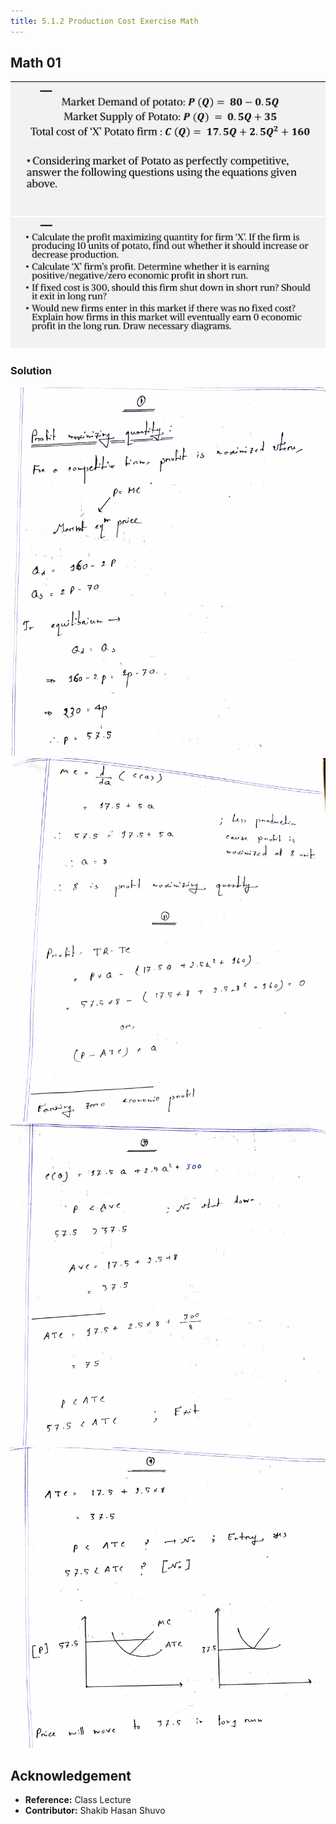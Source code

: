 ```yaml
---
title: 5.1.2 Production Cost Exercise Math
---
```


## Math 01

![](./img/production-cost-exercise-math-01-question.png)
![](./img/production-cost-exercise-math-01-question-02.png.png)

### Solution

![](./img/production-cost-exercise-math-01-solution.png)
![](./img/proudction-cost-exercise-math-01-solution-02.png.png)
![](./img/production-cost-exercise-math-01-solution-03.png)
![](./img/production-cost-exercise-math-01-solution-04.png)

## Acknowledgement

- **Reference:** Class Lecture
- **Contributor:** Shakib Hasan Shuvo
